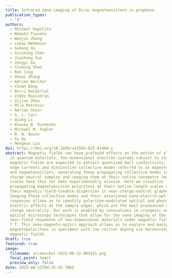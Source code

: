 ```yaml
---
title: Infrared nano-imaging of Dirac magnetoexcitons in graphene
publication_types:
  - "2"
authors:
  - Michael Dapolito
  - Makoto Tsuneto
  - Wenjun Zheng
  - Lukas Wehmeier
  - Suheng Xu
  - Xinzhong Chen
  - Jiacheng Sun
  - Zengyi Du
  - Yinming Shao
  - Ran Jing
  - Shuai Zhang
  - Adrien Bercher
  - Yinan Dong
  - Dorri Halbertal
  - Vibhu Ravindran
  - Zijian Zhou
  - Mila Petrovic
  - Adrian Gozar
  - G. L. Carr
  - Qiang Li
  - Alexey B. Kuzmenko
  - Michael M. Fogler
  - D. N. Basov
  - Xu Du
  - Mengkun Liu
doi: https://doi.org/10.1038/s41565-023-01488-y
abstract: Magnetic fields can have profound effects on the motion of electrons
  in quantum materials. Two-dimensional electron systems subject to strong
  magnetic fields are expected to exhibit quantized Hall conductivity, chiral
  edge currents and distinctive collective modes referred to as magnetoplasmons
  and magnetoexcitons. Generating these propagating collective modes in
  charge-neutral samples and imaging them at their native nanometre length
  scales have thus far been experimentally elusive. Here we visualize
  propagating magnetoexciton polaritons at their native length scales and report
  their magnetic-field-tunable dispersion in near-charge-neutral graphene.
  Imaging these collective modes and their associated nano-electro-optical
  responses allows us to identify polariton-modulated optical and photo-thermal
  electric effects at the sample edges, which are the most pronounced near
  charge neutrality. Our work is enabled by innovations in cryogenic near-field
  optical microscopy techniques that allow for the nano-imaging of the
  near-field responses of two-dimensional materials under magnetic fields up to
  7 T. This nano-magneto-optics approach allows us to explore and manipulate
  magnetopolaritons in specimens with low carrier doping via harnessing high
  magnetic fields.
draft: true
featured: true
image:
  filename: screenshot-2023-08-22-004151.png
  focal_point: Smart
  preview_only: false
date: 2023-08-22T04:35:45.706Z
---
```

